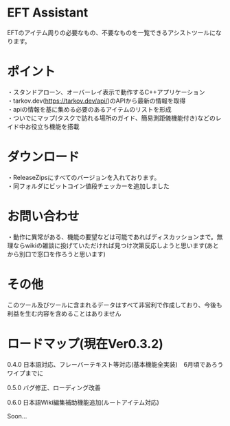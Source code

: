 # EFT Assistant

EFTのアイテム周りの必要なもの、不要なものを一覧できるアシストツールになります。<br>

# ポイント<br>
・スタンドアローン、オーバーレイ表示で動作するC++アプリケーション<br>
・tarkov.dev(https://tarkov.dev/api/)のAPIから最新の情報を取得<br>
・apiの情報を基に集める必要のあるアイテムのリストを形成<br>
・ついでにマップ(タスクで訪れる場所のガイド、簡易測距儀機能付き)などのレイド中お役立ち機能を搭載

# ダウンロード<br>
・ReleaseZipsにすべてのバージョンを入れております。<br>
・同フォルダにビットコイン値段チェッカーを追加しました<br>

# お問い合わせ<br>
・動作に異常がある、機能の要望などは可能であればディスカッションまで。無理ならwikiの雑談に投げていただければ見つけ次第反応しようと思います(あとから別口で窓口を作ろうと思います)<br>

# その他<br>
このツール及びツールに含まれるデータはすべて非営利で作成しており、今後も利益を生む内容を含めることはありません<br>

# ロードマップ(現在Ver0.3.2)

0.4.0 日本語対応、フレーバーテキスト等対応(基本機能全実装)　6月頃であろうワイプまでに

0.5.0 バグ修正、ローディング改善

0.6.0 日本語Wiki編集補助機能追加(ルートアイテム対応)

Soon...
